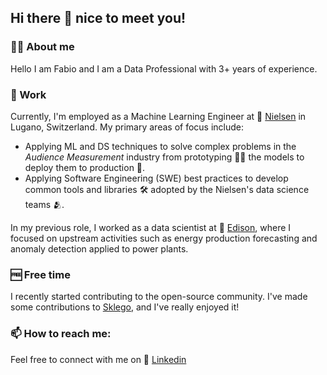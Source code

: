 ## Hi there 👋 nice to meet you! 

### 🦸‍♂️ About me

Hello I am Fabio and I am a Data Professional with 3+ years of experience.
### 🔭 Work

Currently, I'm employed as a Machine Learning Engineer at 🧭 [Nielsen](https://www.nielsen.com/) in Lugano, Switzerland. My primary areas of focus include:

- Applying ML and DS techniques to solve complex problems in the *Audience Measurement* industry from prototyping 👨‍🏫 the models to deploy them to production 🚀.
- Applying Software Engineering (SWE) best practices to develop common tools and libraries 🛠️ adopted by the Nielsen's data science teams 🫂.

In my previous role, I worked as a data scientist at 🔌 [Edison](https://www.edison.it/en), where I focused on upstream activities such as energy production forecasting and anomaly detection applied to power plants.


### 🆓 Free time

I recently started contributing to the open-source community. I've made some contributions to [Sklego](https://github.com/koaning/scikit-lego), and I've really enjoyed it!


### 📫 How to reach me: 

Feel free to connect with me on :email: [Linkedin](https://it.linkedin.com/in/fabio-scantamburlo-5b427614b)